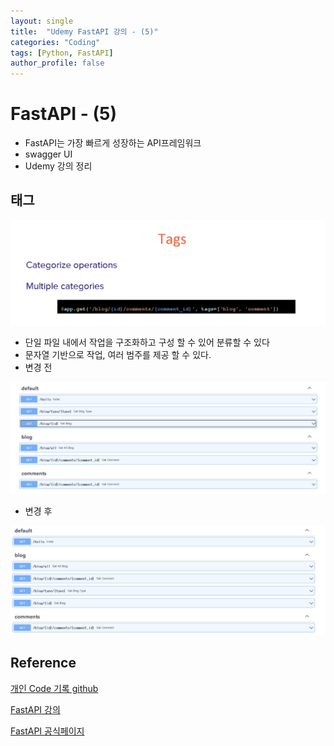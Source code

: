 ```yaml
---
layout: single
title:  "Udemy FastAPI 강의 - (5)"
categories: "Coding"
tags: [Python, FastAPI]
author_profile: false
---
```


# FastAPI - (5)
   - FastAPI는 가장 빠르게 성장하는 API프레임워크
   - swagger UI
   - Udemy 강의 정리

## 태그

  ![image-20240320114328251](/images/2023-01-15-FastAPI_udemy/image-20240320114328251.png)

  - 단일 파일 내에서 작업을 구조화하고 구성 할 수 있어 분류할 수 있다
  - 문자열 기반으로 작업, 여러 범주를 제공 할 수 있다.
  - 변경 전

  ![image-20240320114348245](/images/2023-01-15-FastAPI_udemy/image-20240320114348245.png)

  - 변경 후

  ![image-20240320114403094](/images/2023-01-15-FastAPI_udemy/image-20240320114403094.png)


## Reference
[개인 Code 기록 github](https://github.com/chusonghyeon/FastAPI_Project)

[FastAPI 강의](https://www.udemy.com/course/completefastapi/?couponCode=KEEPLEARNING)

[FastAPI 공식페이지](https://fastapi.tiangolo.com/ko/)